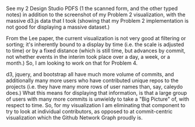 <p> 
See my 2 Design Studio PDFS (1 the scanned form, and the other typed notes) in addition to the screenshot
of my Problem 2 visualization, with the massive d3.js data that I took (showing that my Problem 2 
implementation is not good for displaying a massive dataset.) 
</p>

<p>
From the Lee paper, the current visualization is not very good at filtering or sorting; it's inherently bound to a display by time (i.e. the scale is adjusted to time) or by a fixed distance (which is still time, but advances by commit, not whether events in the interim took place over a day, a week, or a month.) So, I am looking to work on that for Problem 4.
</p>

<p>
d3, jquery, and bootstrap all have much more volume of commits, and additionally many more users who have contributed unique repos to the projects (i.e. they have many more rows of user names than, say, caleydo does.) What this means for displaying that information, is that a large group of users with many more commits is unwieldy to take a "Big Picture" of, with respect to time. So, for my visualization I am eliminating that component to try to look at individual contributors, as opposed to at commit-centric visualization which the Github Network Graph proudly is.
</p>
